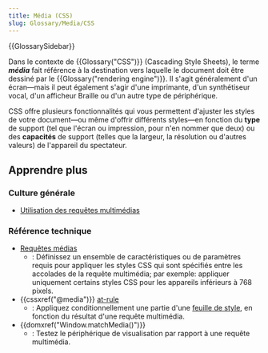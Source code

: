 ```yaml
---
title: Média (CSS)
slug: Glossary/Media/CSS
---
```


{{GlossarySidebar}}

Dans le contexte de {{Glossary("CSS")}} (Cascading Style Sheets), le terme **_média_** fait référence à la destination vers laquelle le document doit être dessiné par le {{Glossary("rendering engine")}}. Il s'agit généralement d'un écran—mais il peut également s'agir d'une imprimante, d'un synthétiseur vocal, d'un afficheur Braille ou d'un autre type de périphérique.

CSS offre plusieurs fonctionnalités qui vous permettent d'ajuster les styles de votre document—ou même d'offrir différents styles—en fonction du **type** de support (tel que l'écran ou impression, pour n'en nommer que deux) ou des **capacités** de support (telles que la largeur, la résolution ou d'autres valeurs) de l'appareil du spectateur.

## Apprendre plus

### Culture générale

- [Utilisation des requêtes multimédias](/fr/docs/Web/CSS/CSS_media_queries/Using_media_queries)

### Référence technique

- [Requêtes médias](/fr/docs/Web/CSS/CSS_media_queries)
  - : Définissez un ensemble de caractéristiques ou de paramètres requis pour appliquer les styles CSS qui sont spécifiés entre les accolades de la requête multimédia; par exemple: appliquer uniquement certains styles CSS pour les appareils inférieurs à 768 pixels.
- {{cssxref("@media")}} [at-rule](/fr/docs/Web/CSS/At-rule)
  - : Appliquez conditionnellement une partie d'une [feuille de style](/fr/docs/Learn/CSS/First_steps/How_CSS_works#how_to_apply_your_css_to_your_html), en fonction du résultat d'une requête multimédia.
- {{domxref("Window.matchMedia()")}}
  - : Testez le périphérique de visualisation par rapport à une requête multimédia.
